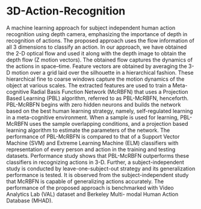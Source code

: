 # 3D-Action-Recognition
A machine learning approach for subject independent human action recognition using depth camera, emphasizing the importance of depth in recognition of actions. The proposed approach uses the flow information of all 3 dimensions to classify an action. In our approach, we have obtained the 2-D optical flow and used it along with the depth image to obtain the depth flow (Z motion vectors). The obtained flow captures the dynamics of the actions in space–time. Feature vectors are obtained by averaging the 3-D motion over a grid laid over the silhouette in a hierarchical fashion. These hierarchical fine to coarse windows capture the motion dynamics of the object at various scales. The extracted features are used to train a Meta-cognitive Radial Basis Function Network (McRBFN) that uses a Projection Based Learning (PBL) algorithm, referred to as PBL-McRBFN, henceforth. PBL-McRBFN begins with zero hidden neurons and builds the network based on the best human learning strategy, namely, self-regulated learning in a meta-cognitive environment. When a sample is used for learning, PBL- McRBFN uses the sample overlapping conditions, and a projection based learning algorithm to estimate the parameters of the network. The performance of PBL-McRBFN is compared to that of a Support Vector Machine (SVM) and Extreme Learning Machine (ELM) classifiers with representation of every person and action in the training and testing datasets. Performance study shows that PBL-McRBFN outperforms these classifiers in recognizing actions in 3-D. Further, a subject-independent study is conducted by leave-one-subject-out strategy and its generalization performance is tested. It is observed from the subject-independent study that McRBFN is capable of generalizing actions accurately. The performance of the proposed approach is benchmarked with Video Analytics Lab (VAL) dataset and Berkeley Multi- modal Human Action Database (MHAD).
